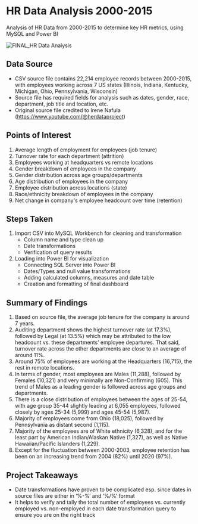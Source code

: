 # HR Data Analysis 2000-2015
Analysis of HR Data from 2000-2015 to determine key HR metrics, using MySQL and Power BI 

![FINAL_HR Data Analysis](https://github.com/JosanQui/HR-Data-Analysis-2000-2015/assets/173809528/7dfdc038-b910-4c9a-aab9-06a4bd826c5c)


## Data Source

+	CSV source file contains 22,214 employee records between 2000-2015, with employees working across 7 US states (Illinois, Indiana, Kentucky, Michigan, Ohio, Pennsylvania, Wisconsin)
+	Source file has required fields for analysis such as dates, gender, race, department, job title and location, etc.
+	Original source file credited to Irene Nafula (https://www.youtube.com/@herdataproject)

## Points of Interest

1.	Average length of employment for employees (job tenure)
2.	Turnover rate for each department (attrition)
3.	Employees working at headquarters vs remote locations
4.	Gender breakdown of employees in the company
5.	Gender distribution across age groups/departments
6.	Age distribution of employees in the company
7.	Employee distribution across locations (state)
8.	Race/ethnicity breakdown of employees in the company
9.	Net change in company's employee headcount over time (retention)

## Steps Taken

1.	Import CSV into MySQL Workbench for cleaning and transformation 
    +	Column name and type clean up
    +	Date transformations 
    +	Verification of query results
2.	Loading into Power BI for visualization
    +	Connecting SQL Server into Power BI
    +	Dates/Types and null value transformations
    +	Adding calculated columns, measures and date table
    +	Creation and formatting of final dashboard

## Summary of Findings

1.	Based on source file, the average job tenure for the company is around 7 years. 
2.	Auditing department shows the highest turnover rate (at 17.3%), followed by Legal (at 13.5%) which may be attributed to the low headcount vs. these departments’ employee departures. That said, turnover rate across the other departments are close to an average of around 11%.
3.	Around 75% of employees are working at the Headquarters (16,715), the rest in remote locations.
4.	In terms of gender, most employees are Males (11,288), followed by Females (10,321) and very minimally are Non-Confirming (605). This trend of Males as a leading gender is followed across age groups and departments.
5.	There is a close distribution of employees between the ages of 25-54, with age group 35-44 slightly leading at 6,055 employees, followed closely by ages 25-34 (5,999) and ages 45-54 (5,987).
6.	Majority of employees come from Ohio (18,025), followed by Pennsylvania as distant second (1,115).  
7.	Majority of the employees are of White ethnicity (6,328), and for the least part by American Indian/Alaskan Native (1,327), as well as Native Hawaiian/Pacific Islanders (1,229).
8.	Except for the fluctuation between 2000-2003, employee retention has been on an increasing trend from 2004 (82%) until 2020 (97%).

## Project Takeaways

+	Date transformations have proven to be complicated esp. since dates in source files are either in ‘%-%’ and ‘%/%’ format
+	It helps to verify and tally the total number of employees vs. currently employed vs. non-employed in each date transformation query to ensure you are on the right track
